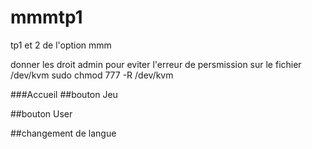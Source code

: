 # mmmtp1
tp1 et 2 de l'option mmm

donner les droit admin pour eviter l'erreur de persmission sur le fichier /dev/kvm
sudo chmod 777 -R /dev/kvm

###Accueil
##bouton Jeu

##bouton User

##changement de langue
